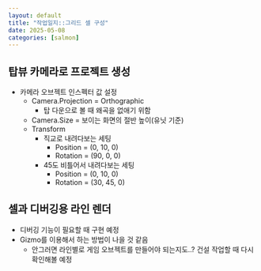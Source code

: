 ```yaml
---
layout: default
title: "작업일지::그리드 셀 구성"
date: 2025-05-08
categories: [salmon]
---
```


## 탑뷰 카메라로 프로젝트 생성
- 카메라 오브젝트 인스펙터 값 설정
    - Camera.Projection = Orthographic
        - 탑 다운으로 볼 때 왜곡을 없애기 위함    
    - Camera.Size = 보이는 화면의 절반 높이(유닛 기준)
    - Transform
        - 직교로 내려다보는 세팅
            - Position = (0, 10, 0)
            - Rotation = (90, 0, 0)
        - 45도 비틀어서 내려다보는 세팅        
            - Position = (0, 10, 0)
            - Rotation = (30, 45, 0)

## 셀과 디버깅용 라인 렌더
- 디버깅 기능이 필요할 때 구현 예정
- Gizmo를 이용해서 하는 방법이 나을 것 같음
    - 안그러면 라인별로 게임 오브젝트를 만들어야 되는지도..? 건설 작업할 때 다시 확인해볼 예정
